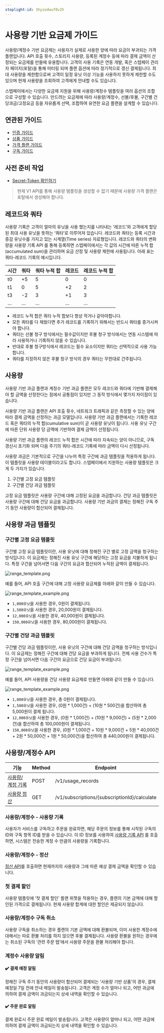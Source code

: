 ```yaml
---
stoplight-id: 3hyzodwuf0v2h
---
```


# 사용량 기반 요금제 가이드
사용량/계정수 기반 요금제는 사용자가 실제로 사용한 양에 따라 요금이 부과되는 가격 플랜입니다. API 호출 횟수, 스토리지 사용량, 등록된 계정수 등에 따라 결제 금액이 산정되는 요금제를 만들때 유용합니다. 고객의 사용 기록은 연동 개발, 혹은 스텝페이 관리자 페이지(포탈)을 통해 미터링 되며 플랜 옵션에 따라 정기적으로 갱신 결제됩니다. 최대 사용량을 제한함으로써 고객이 일정 유닛 이상 기능을 사용하지 못하게 제한할 수도 있으며 현재 사용량을 조회하여 고객에게 안내할 수도 있습니다.

스텝페이에서는 다양한 요금제 지원을 위해 사용량/계정수 템플릿을 여러 옵션의 조합으로 구성할 수 있습니다. 만드려는 요금제에 따라 사용량/계정수, 선불/후불, 구간별 건당과금/고정요금 등을 자유롭게 선택, 조합하여 유연한 요금 플랜을 설계할 수 있습니다.

## 연관된 가이드

- [인증 가이드](https://steppay.stoplight.io/docs/guide/urvjmavys1lar-)
- [상품 가이드](https://steppay.stoplight.io/docs/guide/6lao84lvary24-)
- [가격 플랜 가이드](https://steppay.stoplight.io/docs/guide/fmi0buxwf1zj3-)
- [구독 가이드](https://steppay.stoplight.io/docs/guide/ah2bzz8utfpfn-)

## 사전 준비 작업

- [Secret-Token 확인하기](https://steppay.stoplight.io/docs/guide/urvjmavys1lar-#1-secret-token)

<!-- theme: warning -->
> 현재 V1 API를 통해 사용량 템플릿을 생성할 수 없기 때문에 사용량 가격 플랜은 포탈에서 생성해야 합니다.

## 레코드와 쿼타

사용량 기록은 고객이 얼마의 유닛을 사용 했는지를 나타내는 ‘레코드’와 고객에게 할당된 최대 사용 유닛을 뜻하는 ‘쿼타’로 이루어져 있습니다. 레코드와 쿼타는 등록 시간과 증감 유닛수를 가지고 있는 시계열(Time series) 자료형입니다. 레코드와 쿼타의 변화량을 사용량 기록 API 를 통해 등록하면 스텝페이에서는 각 값의 시간에 따른 누적 합(accumulated sum)을 관리하며 요금 산정 및 사용량 제한에 사용됩니다. 아래 표는 쿼타-레코드 기록의 예시입니다.

| 시간 | 쿼타 | 쿼타 누적 합 | 레코드 | 레코드 누적 합 |
| --- | --- | --- | --- | --- |
| t0 | +5 | 5 | 0 | 0 |
| t1 | 0 | 5 | +2 | 2 |
| t3 | -2 | 3 | +1 | 3 |
| … | … | … | … | … |

- 레코드 누적 합은 쿼타 누적 합보다 항상 작거나 같아야합니다. 
- 모든 쿼타를 다 채웠다면 추가 레코드를 기록하기 위해서는 반드시 쿼타를 증가시켜야 합니다. 
- 쿼타는 선불 청구 방식에서는 필수값이지만 후불 청구 방식에서는 연동 시스템에 따라 사용하거나 기록하지 않을 수 있습니다. 
- 반대로 후불 청구방식에서 레코드는 필수 요소이지만 쿼타는 선택적으로 사용 가능합니다. 
- 쿼타를 지정하지 않은 후불 청구 방식의 경우 쿼타는 무한대로 간주됩니다.

## 사용량

사용량 기반 과금 플랜과 계정수 기반 과금 플랜은 모두 레코드와 쿼타에 기반해 결제해야 할 금액을 산정한다는 점에서 공통점이 있지만 그 동작 방식에서 몇가지 차이점이 있습니다. 

사용량 기반 과금 플랜은 API 호출 횟수, 네트워크 트래픽과 같은 측정할 수 있는 양에 따라 결제 금액을 산정하는 과금 모델입니다. 사용량 기반 과금 플랜에서는 기록한 레코드 혹은 쿼타의 누적 합(cumulative sum)이 곧 사용량 유닛이 됩니다. 사용 유닛 구간에 따른 단위 사용량 당 금액에 기반하여 결제 금액이 산정됩니다.

사용량 기반 과금 플랜의 레코드 누적 합은 시간에 따라 지속되는 양이 아니므로, 구독 갱신시 초기화 되며 다음 주기의 쿼타-레코드 기록에 따라 금액이 다시 산정됩니다.

사용량 과금은 기본적으로 구간을 나누어 특정 구간에 과금 템플릿을 적용하게 됩니다. 이 템플릿을 사용량 테이블이라고도 합니다.
스텝페이에서 지원하는 사용량 템플릿은 크게 두 가지가 있습니다.

1. 구간별 고정 요금 템플릿
2. 구간별 건당 과금 템플릿

고정 요금 템플릿은 사용량 구간에 대해 고정된 요금을 과금합니다. 건당 과금 템플릿은 사용량 구간에 대해 건당 요금을 과금합니다.
사용량 기반 과금의 결제는 정해진 구독 주기 동안 사용량이 합산되어 결제됩니다. 


## 사용량 과금 템플릿

### 구간별 고정 요금 템플릿

구간별 고정 요금 템플릿이란, 사용 유닛에 대해 정해진 구간 별로 고정 금액을 청구하는 방식입니다. 이 요금제는 정해진 사용 유닛 구간에 해당하는 고정 요금을 지불하게 됩니다. 특정 구간을 넘어서면 다음 구간의 요금과 합산되어 누적된 금액이 결제됩니다.

![range_template.png](https://docs-image-translator-qpz5cerjg-steppay.vercel.app/api/localize?dir=04_price_plan&name=04-1_usage/range_template.png)

예를 들어, API 호출 구간에 대해 고정 사용량 요금제를 아래와 같이 만들 수 있습니다.

<!--
focus: false
-->

![range_template_example.png](https://docs-image-translator-qpz5cerjg-steppay.vercel.app/api/localize?dir=04_price_plan&name=04-1_usage/range_template_example.png)

- `1,000유닛`을 사용한 경우, 0원이 결제됩니다.
- `1,500유닛`을 사용한 경우, 20,000원이 결제됩니다.
- `12,000유닛`을 사용한 경우, 40,000원이 결제됩니다.
- `150,000유닛`을 사용한 경우, 80,000원이 결제됩니다.

### 구간별 건당 과금 템플릿

구간별 건당 과금 템플릿이란, 사용 유닛의 구간에 대해 건당 금액을 청구하는 방식입니다. 이 요금제는 정해진 구간에 대해 건당 요금을 부과하게 됩니다. 전체 사용 건수가 특정 구간을 넘어서면 다음 구간의 요금으로 건당 요금이 부과됩니다.

![range_template_example.png](https://docs-image-translator-qpz5cerjg-steppay.vercel.app/api/localize?dir=04_price_plan&name=04-1_usage/count_template.png)

예를 들어, API 사용량을 건당 사용량 요금제로 만들면 아래와 같이 만들 수 있습니다.

<!--
focus: false
-->

![range_template_example.png](https://docs-image-translator-qpz5cerjg-steppay.vercel.app/api/localize?dir=04_price_plan&name=04-1_usage/count_template_example.png)

- `1,000유닛`을 사용한 경우, 총 0원이 결제됩니다.
- `1,500유닛`을 사용한 경우, (0원 * 1,000건) + (10원 * 500건)을 합산하여 총 5,000원이 결제 됩니다.
- `12,000유닛`을 사용한 경우, (0원 * 1,000건) + (10원 * 9,000건) + (5원 * 2,000건)을 합산하여 총 100,000원이 결제됩니다.
- `150,000유닛`을 사용한 경우, (0원 * 1,000건 + 10원 * 9,000건 + 5원 * 40,000건 + 2원 * 50,000건 + 1원 * 50,000건)을 합산하여 총 440,000원이 결제됩니다.

## 사용량/계정수 API

| 기능                                                                | Method | Endpoint                                                                |
|-------------------------------------------------------------------|--------|-------------------------------------------------------------------------|
| [사용량/계정 기록](https://steppay.stoplight.io/docs/api-reference/heke1tv1malpy-create-a-api-v-1-usage)  | POST   | /v1/usage_records                                                       |
| [사용량 정산](https://steppay.stoplight.io/docs/api-reference/0gtvfg6rue4bz-) | GET    | /v1/subscriptions/{subscriptionId}/calculate                                      |


### 사용량/계정수 - 사용량 기록

사용자가 서비스를 구독하고 주문을 완료하면, 해당 주문의 정보를 통해 시작된 구독의 ID와 구독 항목 ID를 받을 수 있습니다. 이 ID 정보를 사용하여 [사용량 기록 API](https://steppay.stoplight.io/docs/api-reference/heke1tv1malpy-create-a-api-v-1-usage) 를 호출하면, 시스템은 전송한 계정 수 만큼의 사용량을 기록합니다.

### 사용량/계정수 - 정산

[정산 API](https://steppay.stoplight.io/docs/api-reference/0gtvfg6rue4bz-)를 호출하면 현재까지의 사용량과 그에 따른 예상 결제 금액을 확인할 수 있습니다.


### 첫 결제 할인

사용량 템플릿에 ‘첫 결제 할인’ 플랜 위젯을 적용하는 경우, 플랜의 기본 금액에 대해 할인된 가격으로 결제됩니다. 현재 사용량 합계에 대한 할인은 제공되지 않습니다.

### 사용량/계정수 구독 취소

사용량 구독을 취소하는 경우 플랜의 기본 금액에 대해 환불되며, 이미 사용한 계정수에 대해서는 따로 환불 처리를 하지 않으면 후불 결제됩니다. 
사용량 환불을 원하는 경우에는 취소된 구독의 ‘관련 주문 탭’에서 사용량 주문을 환불 처리해야 합니다.

### 계정수 사용량 알림

#### ✔️ 결제 예정 알림

정해진 구독 주기 동안의 사용량이 합산되어 결제되는 ‘사용량 기반 상품'의 경우, 결제 예정일 7일 전에 안내 메일이 발송됩니다. 
고객은 계정 수가 얼마나 되고, 어떤 과금에 의하여 결제 금액이 과금되는지 상세 내역을 확인할 수 있습니다.

#### ✔️ 주문 완료 알림

결제 완료시 주문 완료 메일이 발송됩니다. 고객은 사용량이 얼마나 되고, 어떤 과금에 의하여 결제 금액이 과금되는지 상세 내역을 확인할 수 있습니다.

</br>
